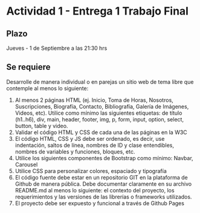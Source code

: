 # Actividad 1 - Entrega 1 Trabajo Final 

## Plazo 

Jueves - 1 de Septiembre a las 21:30 hrs 

## Se requiere

Desarrolle de manera individual o en parejas un sitio web de tema libre que contemple al menos lo siguiente:

1. Al menos 2 páginas HTML (ej. Inicio, Toma de Horas, Nosotros, Suscripciones, Biografía, Contacto, Bibliografía, Galería de Imágenes, Videos, etc). Utilice como mínimo las siguientes etiquetas: de título (h1..h6), div, main, header, footer, img, p, form, input, option, select, button, table y video. 
1. Validar el código HTML y CSS de cada una de las páginas en la W3C 
1. El código HTML, CSS y JS debe ser ordenado, es decir, use indentación, saltos de línea, nombres de ID y clase entendibles, nombres de variables y funciones, bloques, etc.
1. Utilice los siguientes componentes de Bootstrap como mínimo: Navbar, Carousel 
1. Utilice CSS para personalizar colores, espaciado y tipografía
1. El código fuente debe estar en un repositorio GIT en la plataforma de Github de manera pública. Debe documentar claramente en su archivo README.md al menos lo siguiente: el contexto del proyecto, los requerimientos y las versiones de las librerías o frameworks utilizados.
1. El proyecto debe ser expuesto y funcional a través de Github Pages 
